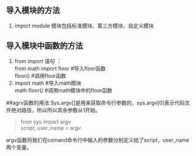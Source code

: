 ## 导入模块的方法  
1. import module 模块包括标准模块、第三方模块、自定义模块    

## 导入模块中函数的方法  
1. from  import 语句 ：  
from math import floor   #导入floor函数  
floor()           #调用floor函数    
2. import math #导入math模块  
math.floor()   #调用math模块中的floor函数

##agrv函数的用法
Sys.argv[]是用来获取命令行参数的，sys.argv[0]表示代码文件绝对路径，所以所以其余参数从1开始。
>from sys import argv  
script, user_name = argv  

argv函数将我们在comand命令行中输入的参数分别定义给了script，user_name两个变量。




